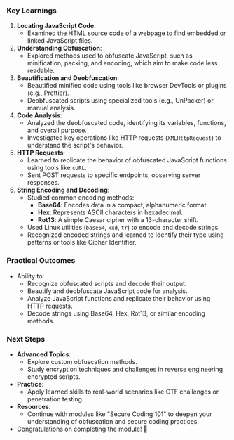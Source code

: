 ### **Key Learnings**
1. **Locating JavaScript Code**:
    - Examined the HTML source code of a webpage to find embedded or linked JavaScript files.
2. **Understanding Obfuscation**:
    - Explored methods used to obfuscate JavaScript, such as minification, packing, and encoding, which aim to make code less readable.
3. **Beautification and Deobfuscation**:
    - Beautified minified code using tools like browser DevTools or plugins (e.g., Prettier).
    - Deobfuscated scripts using specialized tools (e.g., UnPacker) or manual analysis.
4. **Code Analysis**:
    - Analyzed the deobfuscated code, identifying its variables, functions, and overall purpose.
    - Investigated key operations like HTTP requests (`XMLHttpRequest`) to understand the script's behavior.
5. **HTTP Requests**:
    - Learned to replicate the behavior of obfuscated JavaScript functions using tools like `cURL`.
    - Sent POST requests to specific endpoints, observing server responses.
6. **String Encoding and Decoding**:
    - Studied common encoding methods:
        - **Base64**: Encodes data in a compact, alphanumeric format.
        - **Hex**: Represents ASCII characters in hexadecimal.
        - **Rot13**: A simple Caesar cipher with a 13-character shift.
    - Used Linux utilities (`base64`, `xxd`, `tr`) to encode and decode strings.
    - Recognized encoded strings and learned to identify their type using patterns or tools like Cipher Identifier.



### **Practical Outcomes**
- Ability to:
    - Recognize obfuscated scripts and decode their output.
    - Beautify and deobfuscate JavaScript code for analysis.
    - Analyze JavaScript functions and replicate their behavior using HTTP requests.
    - Decode strings using Base64, Hex, Rot13, or similar encoding methods.



### **Next Steps**
- **Advanced Topics**:
    - Explore custom obfuscation methods.
    - Study encryption techniques and challenges in reverse engineering encrypted scripts.
- **Practice**:
    - Apply learned skills to real-world scenarios like CTF challenges or penetration testing.
- **Resources**:
    - Continue with modules like "Secure Coding 101" to deepen your understanding of obfuscation and secure coding practices.
- Congratulations on completing the module! 🎉